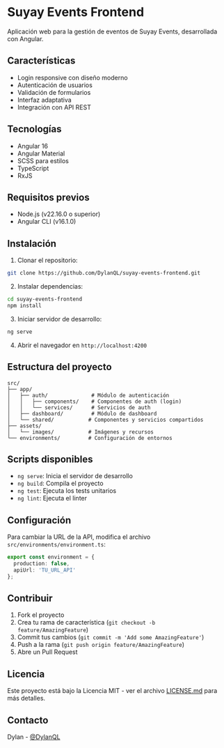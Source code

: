 # Suyay Events Frontend

Aplicación web para la gestión de eventos de Suyay Events, desarrollada con Angular.

## Características

- Login responsive con diseño moderno
- Autenticación de usuarios
- Validación de formularios
- Interfaz adaptativa
- Integración con API REST

## Tecnologías

- Angular 16
- Angular Material
- SCSS para estilos
- TypeScript
- RxJS

## Requisitos previos

- Node.js (v22.16.0 o superior)
- Angular CLI (v16.1.0)

## Instalación

1. Clonar el repositorio:
```bash
git clone https://github.com/DylanQL/suyay-events-frontend.git
```

2. Instalar dependencias:
```bash
cd suyay-events-frontend
npm install
```

3. Iniciar servidor de desarrollo:
```bash
ng serve
```

4. Abrir el navegador en `http://localhost:4200`

## Estructura del proyecto

```
src/
├── app/
│   ├── auth/              # Módulo de autenticación
│   │   ├── components/    # Componentes de auth (login)
│   │   └── services/      # Servicios de auth
│   ├── dashboard/         # Módulo de dashboard
│   └── shared/           # Componentes y servicios compartidos
├── assets/
│   └── images/           # Imágenes y recursos
└── environments/         # Configuración de entornos
```

## Scripts disponibles

- `ng serve`: Inicia el servidor de desarrollo
- `ng build`: Compila el proyecto
- `ng test`: Ejecuta los tests unitarios
- `ng lint`: Ejecuta el linter

## Configuración

Para cambiar la URL de la API, modifica el archivo `src/environments/environment.ts`:

```typescript
export const environment = {
  production: false,
  apiUrl: 'TU_URL_API'
};
```

## Contribuir

1. Fork el proyecto
2. Crea tu rama de característica (`git checkout -b feature/AmazingFeature`)
3. Commit tus cambios (`git commit -m 'Add some AmazingFeature'`)
4. Push a la rama (`git push origin feature/AmazingFeature`)
5. Abre un Pull Request

## Licencia

Este proyecto está bajo la Licencia MIT - ver el archivo [LICENSE.md](LICENSE.md) para más detalles.

## Contacto

Dylan - [@DylanQL](https://github.com/DylanQL)
